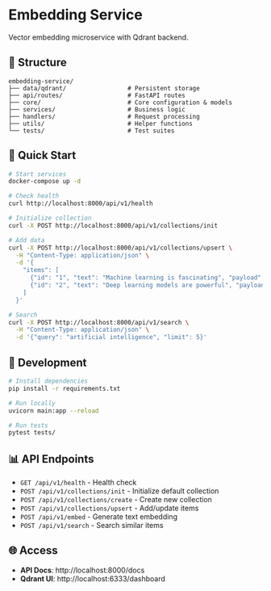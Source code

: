 # Embedding Service

Vector embedding microservice with Qdrant backend.

## 📁 Structure

```
embedding-service/
├── data/qdrant/                 # Persistent storage
├── api/routes/                  # FastAPI routes
├── core/                        # Core configuration & models
├── services/                    # Business logic
├── handlers/                    # Request processing
├── utils/                       # Helper functions
└── tests/                       # Test suites
```

## 🚀 Quick Start

```bash
# Start services
docker-compose up -d

# Check health
curl http://localhost:8000/api/v1/health

# Initialize collection
curl -X POST http://localhost:8000/api/v1/collections/init

# Add data
curl -X POST http://localhost:8000/api/v1/collections/upsert \
  -H "Content-Type: application/json" \
  -d '{
    "items": [
      {"id": "1", "text": "Machine learning is fascinating", "payload": {"category": "tech"}},
      {"id": "2", "text": "Deep learning models are powerful", "payload": {"category": "ai"}}
    ]
  }'

# Search
curl -X POST http://localhost:8000/api/v1/search \
  -H "Content-Type: application/json" \
  -d '{"query": "artificial intelligence", "limit": 5}'
```

## 🔧 Development

```bash
# Install dependencies
pip install -r requirements.txt

# Run locally
uvicorn main:app --reload

# Run tests
pytest tests/
```

## 📊 API Endpoints

- `GET /api/v1/health` - Health check
- `POST /api/v1/collections/init` - Initialize default collection
- `POST /api/v1/collections/create` - Create new collection
- `POST /api/v1/collections/upsert` - Add/update items
- `POST /api/v1/embed` - Generate text embedding
- `POST /api/v1/search` - Search similar items

## 🌐 Access

- **API Docs**: http://localhost:8000/docs
- **Qdrant UI**: http://localhost:6333/dashboard
